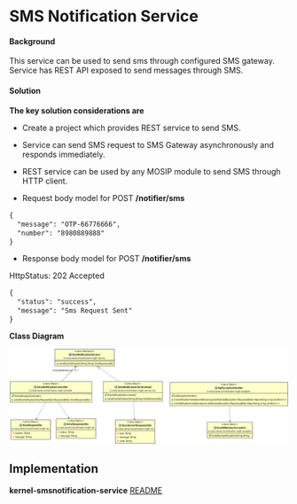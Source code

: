 # SMS Notification Service

#### Background

This service can be used to send sms through configured SMS gateway. Service has REST API exposed to send messages through SMS. 


#### Solution


**The key solution considerations are**


- Create a project which provides REST service to send SMS.


- Service can send SMS request to SMS Gateway asynchronously and responds immediately. 


- REST service can be used by any MOSIP module to send SMS through HTTP client.



- Request body model for POST **/notifier/sms**

```
{
  "message": "OTP-66776666",
  "number": "8980889888"
}
```


- Response body model for POST **/notifier/sms**

HttpStatus: 202 Accepted

```
{
  "status": "success",
  "message": "Sms Request Sent"
}
```


**Class Diagram**



![Class Diagram](_images/kernel-smsnotification-cd.png)



## Implementation


**kernel-smsnotification-service** [README](../../../kernel/kernel-smsnotification-service/README.md)
